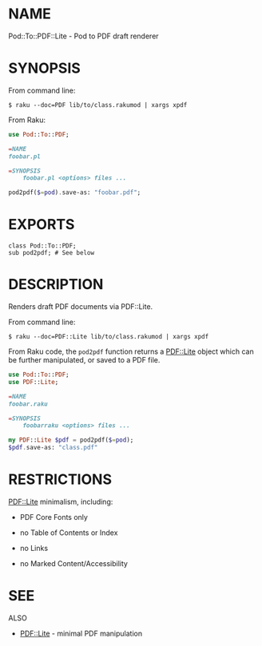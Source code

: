 NAME
====

Pod::To::PDF::Lite - Pod to PDF draft renderer

SYNOPSIS
========

From command line:

    $ raku --doc=PDF lib/to/class.rakumod | xargs xpdf

From Raku:

```raku
use Pod::To::PDF;

=NAME
foobar.pl

=SYNOPSIS
    foobar.pl <options> files ...

pod2pdf($=pod).save-as: "foobar.pdf";
```

EXPORTS
=======

    class Pod::To::PDF;
    sub pod2pdf; # See below

DESCRIPTION
===========

Renders draft PDF documents via PDF::Lite.

From command line:

```shell
$ raku --doc=PDF::Lite lib/to/class.rakumod | xargs xpdf
```

From Raku code, the `pod2pdf` function returns a [PDF::Lite](PDF::Lite) object which can be further manipulated, or saved to a PDF file.

```raku
use Pod::To::PDF;
use PDF::Lite;

=NAME
foobar.raku

=SYNOPSIS
    foobarraku <options> files ...

my PDF::Lite $pdf = pod2pdf($=pod);
$pdf.save-as: "class.pdf"
```

RESTRICTIONS
============



[PDF::Lite](PDF::Lite) minimalism, including:

  * PDF Core Fonts only

  * no Table of Contents or Index

  * no Links

  * no Marked Content/Accessibility

SEE
===

ALSO

  * [PDF::Lite](PDF::Lite) - minimal PDF manipulation

